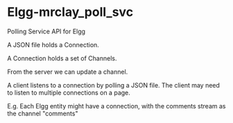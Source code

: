 # Elgg-mrclay_poll_svc
Polling Service API for Elgg

A JSON file holds a Connection.

A Connection holds a set of Channels.

From the server we can update a channel.

A client listens to a connection by polling a JSON file. The client may need to listen
to multiple connections on a page.

E.g. Each Elgg entity might have a connection, with the comments stream as the channel "comments"
